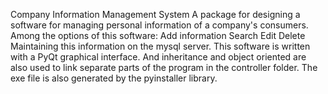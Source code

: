 Company Information Management System
A package for designing a software for managing personal information of a company's consumers. Among the options of this software:
Add information
Search
Edit
Delete
Maintaining this information on the mysql server.
This software is written with a PyQt graphical interface.
And inheritance and object oriented are also used to link separate parts of the program in the controller folder.
The exe file is also generated by the pyinstaller library.